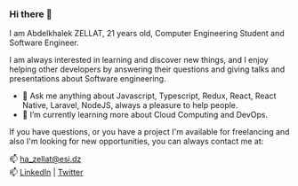 ### Hi there 👋 
I am Abdelkhalek ZELLAT, 21 years old, Computer Engineering Student and Software Engineer.

I am always interested in learning and discover new things, and I enjoy helping other developers by answering their questions and giving talks and presentations about Software engineering.

- 💬 Ask me anything about Javascript, Typescript, Redux, React, React Native, Laravel, NodeJS, always a pleasure to help people.   
- 🌱 I’m currently learning more about Cloud Computing and DevOps.

If you have questions, or you have a project I'm available for freelancing and also I'm looking for new opportunities,
you can always contact me at:

📫 [ha_zellat@esi.dz](mailto:ha_zellat@esi.dz)  
📫 [LinkedIn](http://linkedin.com/in/abdelkhalek-zellat/)
 | [Twitter](https://twitter.com/AbdelkhalekZEL1)

